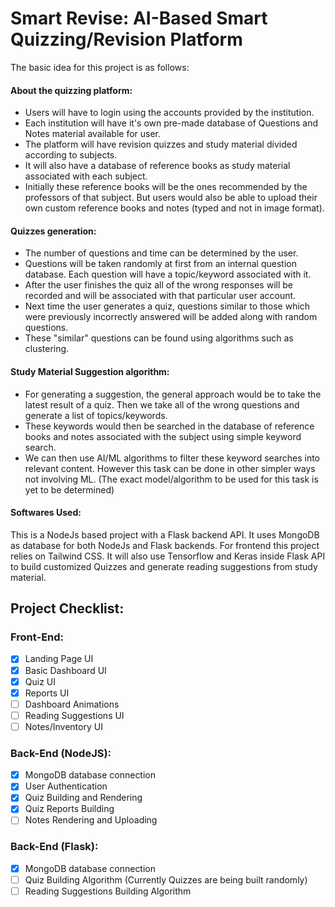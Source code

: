# Smart Revise: AI-Based Smart Quizzing/Revision Platform

The basic idea for this project is as follows:

#### About the quizzing platform:
- Users will have to login using the accounts provided by the institution.
- Each institution will have it's own pre-made database of Questions and Notes material available for user.
- The platform will have revision quizzes and study material divided according to subjects.
- It will also have a database of reference books as study material associated with each subject.
- Initially these reference books will be the ones recommended by the professors of that subject. But users would also be able to upload their own custom reference books and notes (typed and not in image format).

#### Quizzes generation:
- The number of questions and time can be determined by the user.
- Questions will be taken randomly at first from an internal question database. Each question will have a topic/keyword associated with it.
- After the user finishes the quiz all of the wrong responses will be recorded and will be associated with that particular user account.
- Next time the user generates a quiz, questions similar to those which were previously incorrectly answered will be added along with random questions.
- These "similar" questions can be found using algorithms such as clustering.

#### Study Material Suggestion algorithm:
- For generating a suggestion, the general approach would be to take the latest result of a quiz. Then we take all of the wrong questions and generate a list of topics/keywords.
- These keywords would then be searched in the database of reference books and notes associated with the subject using simple keyword search.  
- We can then use AI/ML algorithms to filter these keyword searches into relevant content. However this task can be done in other simpler ways not involving ML. (The exact model/algorithm to be used for this task is yet to be determined)

#### Softwares Used: 
This is a NodeJs based project with a Flask backend API. It uses MongoDB as database for both NodeJs and Flask backends. For frontend this project relies on Tailwind CSS. It will also use Tensorflow and Keras inside Flask API to build customized Quizzes and generate reading suggestions from study material. 

## Project Checklist:

### Front-End:
- [x] Landing Page UI
- [x] Basic Dashboard UI
- [x] Quiz UI
- [x] Reports UI
- [ ] Dashboard Animations
- [ ] Reading Suggestions UI
- [ ] Notes/Inventory UI

### Back-End (NodeJS):
- [x] MongoDB database connection
- [x] User Authentication
- [x] Quiz Building and Rendering 
- [x] Quiz Reports Building
- [ ] Notes Rendering and Uploading

### Back-End (Flask):
- [x] MongoDB database connection
- [ ] Quiz Building Algorithm (Currently Quizzes are being built randomly)
- [ ] Reading Suggestions Building Algorithm
